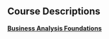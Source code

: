 ## Course Descriptions

**[Business Analysis Foundations](https://www.linkedin.com/learning/business-analysis-foundations-4 "Course Description")**
